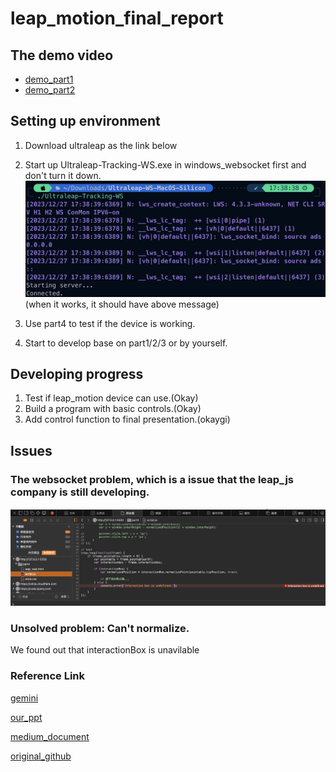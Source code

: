 # leap_motion_final_report

## The demo video
- [demo_part1](https://youtu.be/rCLMMBPJpgE)
- [demo_part2](https://youtu.be/2XexNBB7koQ)

## Setting up environment
1. Download ultraleap as the link below
2. Start up Ultraleap-Tracking-WS.exe in windows_websocket first and don't turn it down.
![d](windows_websocket/socket_run.png)
(when it works, it should have above message)

3. Use part4 to test if the device is working.
4. Start to develop base on part1/2/3 or by yourself.

## Developing progress
1. Test if leap_motion device can use.(Okay)
2. Build a program with basic controls.(Okay)
3. Add control function to final presentation.(okaygi)

## Issues

### The websocket problem, which is a issue that the leap_js company is still developing.
![c](windows_websocket/尚未解決.png) 

### Unsolved problem: Can't normalize.
We found out that interactionBox is unavilable

### Reference Link

[gemini](https://leap2.ultraleap.com/gemini-downloads/)

[our_ppt](https://www.canva.com/design/DAF2FjIwo4c/ro0M585jEhGs9ekdUYk3eA/edit)

[medium_document](https://medium.com/physiatry/build-a-web-app-to-test-fine-motor-coordination-with-leap-motion-part-3-programming-tutorial-ec1e1333b0d3)

[original_github](https://github.com/gmarzloff/leap-tracer/tree/master)